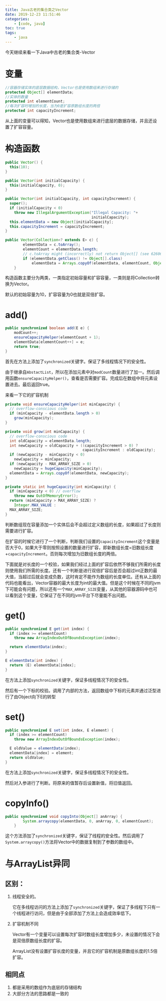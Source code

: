 ```yaml
---
title: Java古老的集合类之Vector
date: 2019-12-23 11:51:46
categories: 
	- [code, java]
toc: true
tags: 
	- java
---
```


今天继续来看一下Java中古老的集合类-Vector

# 变量

```java
//容器存储实体的底层数据结构，Vector也是使用数组来进行存储的
protected Object[] elementData;
//实体的数量
protected int elementCount;
//每次扩容时增加的长度，当为0是扩容原数组长度的两倍
protected int capacityIncrement;
```

从上面的变量可以得知，Vector也是使用数组来进行底层的数据存储，并且还设置了扩容容量。

<!--more-->

# 构造函数

```java
public Vector() {
  this(10);
}

public Vector(int initialCapacity) {
  this(initialCapacity, 0);
}

public Vector(int initialCapacity, int capacityIncrement) {
  super();
  if (initialCapacity < 0)
    throw new IllegalArgumentException("Illegal Capacity: "+
                                       initialCapacity);
  this.elementData = new Object[initialCapacity];
  this.capacityIncrement = capacityIncrement;
}

public Vector(Collection<? extends E> c) {
        elementData = c.toArray();
        elementCount = elementData.length;
        // c.toArray might (incorrectly) not return Object[] (see 6260652)
        if (elementData.getClass() != Object[].class)
            elementData = Arrays.copyOf(elementData, elementCount, Object[].class);
    }
```

构造函数主要分为两类，一类指定初始容量和扩容容量，一类则是将Collection转换为Vector。

默认的初始容量为10，扩容容量为0也就是双倍扩容。

# add()

```java
public synchronized boolean add(E e) {
    modCount++;
    ensureCapacityHelper(elementCount + 1);
    elementData[elementCount++] = e;
    return true;
}
```

首先在方法上添加了`synchronized`关键字。保证了多线程情况下的安全性。

由于继承自`AbstactList`，所以在添加元素中对`modCount`数量进行了加一。然后调用函数`ensureCapacityHelper()`，查看是否需要扩容。完成后在数组中将元素设置进去。最后返回true。 

来看一下它的扩容机制

```java
private void ensureCapacityHelper(int minCapacity) {
  // overflow-conscious code
  if (minCapacity - elementData.length > 0)
    grow(minCapacity);
}

private void grow(int minCapacity) {
  // overflow-conscious code
  int oldCapacity = elementData.length;
  int newCapacity = oldCapacity + ((capacityIncrement > 0) ?
                                   capacityIncrement : oldCapacity);
  if (newCapacity - minCapacity < 0)
    newCapacity = minCapacity;
  if (newCapacity - MAX_ARRAY_SIZE > 0)
    newCapacity = hugeCapacity(minCapacity);
  elementData = Arrays.copyOf(elementData, newCapacity);
}

private static int hugeCapacity(int minCapacity) {
  if (minCapacity < 0) // overflow
    throw new OutOfMemoryError();
  return (minCapacity > MAX_ARRAY_SIZE) ?
    Integer.MAX_VALUE :
  MAX_ARRAY_SIZE;
}
```

判断数组现在容量添加一个实体后会不会超过定义数组的长度，如果超过了长度则需要进行扩容。

在扩容的时候它进行了一个判断，判断我们设置的`capacityIncrement`这个变量是否大于0，如果大于零则按照设置的数量进行扩容，即新数组长度=旧数组长度+`capacityIncrement`。否则每次增加为旧数组长度的两倍。

下面就是对长度的一个校验，如果我们经过上面的扩容后依然不够我们所需的长度则使用我们所需的长度。还有一个判断是进行双倍扩容后是否会超过int正数的最大值，当超过后就会变成负数，这时肯定不能作为数组的长度单位。还有从上面的代码也能看出，Vector容器的最大长度为int的最大值。但是这个时候在不同的jvm下可能会有问题，所以还有一个`MAX_ARRAY_SIZE`变量，从其他的容器源码中也可以看到这个变量，它保证了在不同的jvm平台下尽量能不出问题。

# get()

```java
public synchronized E get(int index) {
  if (index >= elementCount)
    throw new ArrayIndexOutOfBoundsException(index);

  return elementData(index);
}

E elementData(int index) {
  return (E) elementData[index];
}
```

在方法上添加`synchronized`关键字，保证多线程情况下的安全性。

然后有一个下标的校验。调用了内部的方法，返回数组中下标的元素并通过泛型进行了由Object向下E的转型

# set()

```java
public synchronized E set(int index, E element) {
  if (index >= elementCount)
    throw new ArrayIndexOutOfBoundsException(index);

  E oldValue = elementData(index);
  elementData[index] = element;
  return oldValue;
}
```

在方法上添加`synchronized`关键字，保证多线程情况下的安全性。

然后对入参进行了判断。将原来的值暂存后设置新值，将旧值返回。

# copyInfo()

```java
public synchronized void copyInto(Object[] anArray) {
        System.arraycopy(elementData, 0, anArray, 0, elementCount);
    }
```

这个方法添加了`synchronized`关键字，保证了线程的安全性。然后调用了`System.arraycopy()`方法将Vector中的数据复制到了参数的数组中。

# 与ArrayList异同

## 区别：

1. 线程安全的。

   它在多线程访问的方法上添加了`synchronized`关键字，保证了多线程下只有一个线程进行访问，但是由于全部添加了方法上会造成效率低下。

2. 扩容机制不同

   Vector有一个变量可以设置每次扩容时数组长度增加多少，未设置的情况下会是双倍原数组长度的扩容。

   ArrayList没有设置扩容长度的变量，并且它的扩容机制是原数组长度的1.5倍扩容。

## 相同点

1. 都是采用的数组作为底层的存储结构
2. 大部分方法的思路都是一致的

